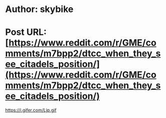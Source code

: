 # Author: skybike
# Post URL: [https://www.reddit.com/r/GME/comments/m7bpp2/dtcc_when_they_see_citadels_position/](https://www.reddit.com/r/GME/comments/m7bpp2/dtcc_when_they_see_citadels_position/)


https://i.gifer.com/Ljp.gif
